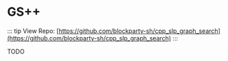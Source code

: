 # GS++

::: tip View Repo:
[https://github.com/blockparty-sh/cpp_slp_graph_search](https://github.com/blockparty-sh/cpp_slp_graph_search)
:::


TODO
